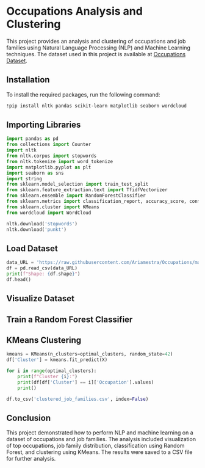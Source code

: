 # Occupations Analysis and Clustering

This project provides an analysis and clustering of occupations and job families using Natural Language Processing (NLP) and Machine Learning techniques. The dataset used in this project is available at [Occupations Dataset](https://raw.githubusercontent.com/Ariamestra/Occupations/main/Occupations/occupations.csv).

## Installation
To install the required packages, run the following command:
```markdown
!pip install nltk pandas scikit-learn matplotlib seaborn wordcloud
```

## Importing Libraries

```python
import pandas as pd
from collections import Counter
import nltk
from nltk.corpus import stopwords
from nltk.tokenize import word_tokenize
import matplotlib.pyplot as plt
import seaborn as sns
import string
from sklearn.model_selection import train_test_split
from sklearn.feature_extraction.text import TfidfVectorizer
from sklearn.ensemble import RandomForestClassifier
from sklearn.metrics import classification_report, accuracy_score, confusion_matrix
from sklearn.cluster import KMeans
from wordcloud import WordCloud

nltk.download('stopwords')
nltk.download('punkt')
```

## Load Dataset

```python
data_URL = 'https://raw.githubusercontent.com/Ariamestra/Occupations/main/Occupations/occupations.csv'
df = pd.read_csv(data_URL)
print(f"Shape: {df.shape}")
df.head()
```


## Visualize Dataset


## Train a Random Forest Classifier





## KMeans Clustering

```python
kmeans = KMeans(n_clusters=optimal_clusters, random_state=42)
df['Cluster'] = kmeans.fit_predict(X)

for i in range(optimal_clusters):
    print(f"Cluster {i}:")
    print(df[df['Cluster'] == i]['Occupation'].values)
    print()

df.to_csv('clustered_job_families.csv', index=False)
```

## Conclusion

This project demonstrated how to perform NLP and machine learning on a dataset of occupations and job families. The analysis included visualization of top occupations, job family distribution, classification using Random Forest, and clustering using KMeans. The results were saved to a CSV file for further analysis.
